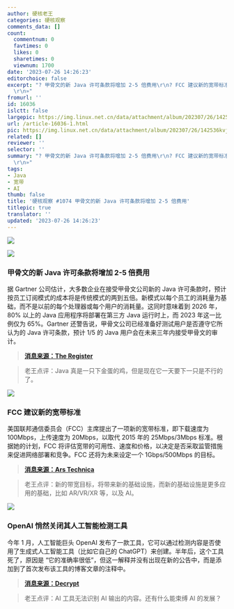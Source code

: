 ```yaml
---
author: 硬核老王
categories: 硬核观察
comments_data: []
count:
  commentnum: 0
  favtimes: 0
  likes: 0
  sharetimes: 0
  viewnum: 1700
date: '2023-07-26 14:26:23'
editorchoice: false
excerpt: "? 甲骨文的新 Java 许可条款将增加 2-5 倍费用\r\n? FCC 建议新的宽带标准\r\n? OpenAI 悄然关闭其人工智能检测工具\r\n»
  \r\n»"
fromurl: ''
id: 16036
islctt: false
largepic: https://img.linux.net.cn/data/attachment/album/202307/26/142536kvjm58k0h8s5psdy.jpg
url: /article-16036-1.html
pic: https://img.linux.net.cn/data/attachment/album/202307/26/142536kvjm58k0h8s5psdy.jpg.thumb.jpg
related: []
reviewer: ''
selector: ''
summary: "? 甲骨文的新 Java 许可条款将增加 2-5 倍费用\r\n? FCC 建议新的宽带标准\r\n? OpenAI 悄然关闭其人工智能检测工具\r\n»
  \r\n»"
tags:
- Java
- 宽带
- AI
thumb: false
title: '硬核观察 #1074 甲骨文的新 Java 许可条款将增加 2-5 倍费用'
titlepic: true
translator: ''
updated: '2023-07-26 14:26:23'
---
```


![](https://img.linux.net.cn/data/attachment/album/202307/26/142536kvjm58k0h8s5psdy.jpg)


![](https://img.linux.net.cn/data/attachment/album/202307/26/142545djcja9rjj69znccj.jpg)


### 甲骨文的新 Java 许可条款将增加 2-5 倍费用


据 Gartner 公司估计，大多数企业在接受甲骨文公司新的 Java 许可条款时，预计按员工订阅模式的成本将是传统模式的两到五倍。新模式以每个员工的消耗量为基础，而不是以前的每个处理器或每个用户的消耗量。这同时意味着到 2026 年，80% 以上的 Java 应用程序将部署在第三方 Java 运行时上，而 2023 年这一比例仅为 65%。Gartner 还警告说，甲骨文公司已经准备好测试用户是否遵守它所认为的 Java 许可条款，预计 1/5 的 Java 用户会在未来三年内接受甲骨文的审计。



> 
> **[消息来源：The Register](https://www.theregister.com/2023/07/24/oracle_java_license_terms)**
> 
> 
> 



> 
> 老王点评：Java 真是一只下金蛋的鸡，但是现在它一天要下一只是不行的了。
> 
> 
> 


![](https://img.linux.net.cn/data/attachment/album/202307/26/142604wn83p3inid07s3j2.jpg)


### FCC 建议新的宽带标准


美国联邦通信委员会（FCC）主席提出了一项新的宽带标准，即下载速度为 100Mbps，上传速度为 20Mbps，以取代 2015 年的 25Mbps/3Mbps 标准。根据她的计划，FCC 将评估宽带的可用性、速度和价格，以决定是否采取监管措施来促进网络部署和竞争。FCC 还将为未来设定一个 1Gbps/500Mbps 的目标。



> 
> **[消息来源：Ars Technica](https://arstechnica.com/tech-policy/2023/07/fcc-chair-speed-standard-of-25mbps-down-3mbps-up-isnt-good-enough-anymore/)**
> 
> 
> 



> 
> 老王点评：新的带宽目标，将带来新的基础设施，而新的基础设施是更多应用的基础，比如 AR/VR/XR 等，以及 AI。
> 
> 
> 


![](https://img.linux.net.cn/data/attachment/album/202307/26/142614t5tmf7p5kkcpi4ch.jpg)


### OpenAI 悄然关闭其人工智能检测工具


今年 1 月，人工智能巨头 OpenAI 发布了一款工具，它可以通过检测内容是否使用了生成式人工智能工具（比如它自己的 ChatGPT）来创建。半年后，这个工具死了，原因是 “它的准确率很低”，但这一解释并没有出现在新的公告中，而是添加到了首次发布该工具的博客文章的注释中。



> 
> **[消息来源：Decrypt](https://decrypt.co/149826/openai-quietly-shutters-its-ai-detection-tool)**
> 
> 
> 



> 
> 老王点评：AI 工具无法识别 AI 输出的内容。还有什么能束缚 AI 的发展？
> 
> 
>